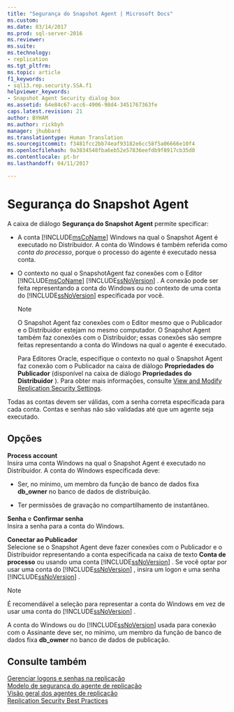 ```yaml
---
title: "Segurança do Snapshot Agent | Microsoft Docs"
ms.custom: 
ms.date: 03/14/2017
ms.prod: sql-server-2016
ms.reviewer: 
ms.suite: 
ms.technology:
- replication
ms.tgt_pltfrm: 
ms.topic: article
f1_keywords:
- sql13.rep.security.SSA.f1
helpviewer_keywords:
- Snapshot Agent Security dialog box
ms.assetid: 64e84c67-acc6-4906-98d4-3451767363fe
caps.latest.revision: 21
author: BYHAM
ms.author: rickbyh
manager: jhubbard
ms.translationtype: Human Translation
ms.sourcegitcommit: f3481fcc2bb74eaf93182e6cc58f5a06666e10f4
ms.openlocfilehash: 9a3834548fba6eb52e57836eefdb9f8917cb35d0
ms.contentlocale: pt-br
ms.lasthandoff: 04/11/2017

---
```

# <a name="snapshot-agent-security"></a>Segurança do Snapshot Agent
  A caixa de diálogo **Segurança do Snapshot Agent** permite specificar:  
  
-   A conta [!INCLUDE[msCoName](../../includes/msconame-md.md)] Windows na qual o Snapshot Agent é executado no Distribuidor. A conta do Windows é também referida como *conta do processo*, porque o processo do agente é executado nessa conta.  
  
-   O contexto no qual o SnapshotAgent faz conexões com o Editor [!INCLUDE[msCoName](../../includes/msconame-md.md)] [!INCLUDE[ssNoVersion](../../includes/ssnoversion-md.md)] . A conexão pode ser feita representando a conta do Windows ou no contexto de uma conta do [!INCLUDE[ssNoVersion](../../includes/ssnoversion-md.md)] especificada por você.  
  
    > [!NOTE]  
    >  O Snapshot Agent faz conexões com o Editor mesmo que o Publicador e o Distribuidor estejam no mesmo computador. O Snapshot Agent também faz conexões com o Distribuidor; essas conexões são sempre feitas representando a conta do Windows na qual o agente é executado.  
  
     Para Editores Oracle, especifique o contexto no qual o Snapshot Agent faz conexão com o Publicador na caixa de diálogo **Propriedades do Publicador** (disponível na caixa de diálogo **Propriedades do Distribuidor** ). Para obter mais informações, consulte [View and Modify Replication Security Settings](../../relational-databases/replication/security/view-and-modify-replication-security-settings.md).  
  
 Todas as contas devem ser válidas, com a senha correta especificada para cada conta. Contas e senhas não são validadas até que um agente seja executado.  
  
## <a name="options"></a>Opções  
 **Process account**  
 Insira uma conta  Windows na qual o Snapshot Agent é executado no Distribuidor. A conta do Windows especificada deve:  
  
-   Ser, no mínimo, um membro da função de banco de dados fixa **db_owner** no banco de dados de distribuição.  
  
-   Ter permissões de gravação no compartilhamento de instantâneo.  
  
 **Senha** e **Confirmar senha**  
 Insira a senha para a conta do Windows.  
  
 **Conectar ao Publicador**  
 Selecione se o Snapshot Agent deve fazer conexões com o Publicador e o Distribuidor representando a conta especificada na caixa de texto **Conta de processo** ou usando uma conta [!INCLUDE[ssNoVersion](../../includes/ssnoversion-md.md)] . Se você optar por usar uma conta do [!INCLUDE[ssNoVersion](../../includes/ssnoversion-md.md)] , insira um logon e uma senha [!INCLUDE[ssNoVersion](../../includes/ssnoversion-md.md)] .  
  
> [!NOTE]  
>  É recomendável a seleção para representar a conta do Windows em vez de usar uma conta do [!INCLUDE[ssNoVersion](../../includes/ssnoversion-md.md)] .  
  
 A conta do Windows ou do [!INCLUDE[ssNoVersion](../../includes/ssnoversion-md.md)] usada para conexão com o Assinante deve ser, no mínimo, um membro da função de banco de dados fixa **db_owner** no banco de dados de publicação.  
  
## <a name="see-also"></a>Consulte também  
 [Gerenciar logons e senhas na replicação](../../relational-databases/replication/security/manage-logins-and-passwords-in-replication.md)   
 [Modelo de segurança do agente de replicação](../../relational-databases/replication/security/replication-agent-security-model.md)   
 [Visão geral dos agentes de replicação](../../relational-databases/replication/agents/replication-agents-overview.md)   
 [Replication Security Best Practices](../../relational-databases/replication/security/replication-security-best-practices.md)  
  
  
